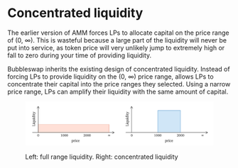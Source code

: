 # Concentrated liquidity

The earlier version of AMM forces LPs to allocate capital on the price range of (0, ∞). This is wasteful because a large part of the liquidity will never be put into service, as token price will very unlikely jump to extremely high or fall to zero during your time of providing liquidity.

Bubbleswap inherits the existing design of concentrated liquidity. Instead of forcing LPs to provide liquidity on the (0, ∞) price range, allows LPs to concentrate their capital into the price ranges they selected. Using a narrow price range, LPs can amplify their liquidity with the same amount of capital.

<figure><img src="../.gitbook/assets/image_2022-11-19_23-38-13.png" alt=""><figcaption><p>Left: full range liquidity.       Right: concentrated liquidity</p></figcaption></figure>

